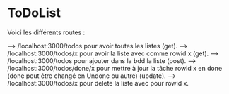 # ToDoList

Voici les différents routes :

--> /localhost:3000/todos pour avoir toutes les listes (get).
--> /localhost:3000/todos/x pour avoir la liste avec comme rowid x (get).
--> /localhost:3000/todos pour ajouter dans la bdd la liste (post).
--> /localhost:3000/todos/done/x pour mettre à jour la tâche rowid x en done (done peut être changé en Undone ou autre) (update).
--> /localhost:3000/todos/x pour delete la liste avec pour rowid x.
